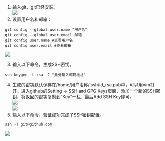 1. 输入git，git已经安装。  
![](https://cdn.nlark.com/yuque/0/2025/png/29543181/1760351754682-bf2619b4-31c7-4d4c-9f83-d757576e0916.png)
2. 设置用户名和邮箱：

```plain
git config --global user.name "用户名"
git config --global user.email 邮箱
git config user.name #查看用户名
git config user.email #查看邮箱
```

![](https://cdn.nlark.com/yuque/0/2025/png/29543181/1760420676255-cfebfdec-69d3-410d-a47f-059e0196c6ab.png)

3. 输入以下命令，生成SSH密钥。

```plain
ssh-keygen -t rsa -C "此处输入邮箱地址"
```

4. 生成的密钥默认保存在/home/用户名称/.ssh/id_rsa.pub中，可以用vim打开。进入github的Setting -> SSH and GPG Keys页面，添加一个新的SSH密钥，将返回的密钥复制到“Key”一栏，最后Add SSH Key即可。  
![](https://cdn.nlark.com/yuque/0/2025/png/29543181/1760357486474-4caefc37-0bf0-42ea-8397-eb808cc418fb.png)  
![](https://cdn.nlark.com/yuque/0/2025/png/29543181/1760359138939-6836ec89-2f39-46d3-8a3a-b52d3cd767f7.png)
5. 输入以下命令，验证成功完成了SSH密钥配置。

```plain
ssh -T git@github.com
```

![](https://cdn.nlark.com/yuque/0/2025/png/29543181/1760359488058-f5a6b442-5f34-43e3-bb83-b877d14fd6e8.png)

